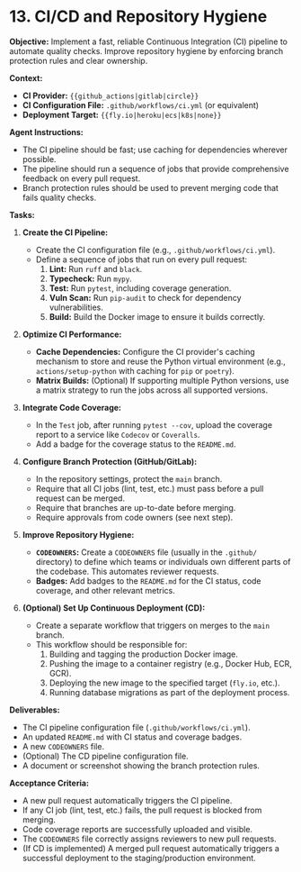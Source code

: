 # 13. CI/CD and Repository Hygiene

**Objective:**
Implement a fast, reliable Continuous Integration (CI) pipeline to automate quality checks. Improve repository hygiene by enforcing branch protection rules and clear ownership.

**Context:**
- **CI Provider:** `{{github_actions|gitlab|circle}}`
- **CI Configuration File:** `.github/workflows/ci.yml` (or equivalent)
- **Deployment Target:** `{{fly.io|heroku|ecs|k8s|none}}`

**Agent Instructions:**
-   The CI pipeline should be fast; use caching for dependencies wherever possible.
-   The pipeline should run a sequence of jobs that provide comprehensive feedback on every pull request.
-   Branch protection rules should be used to prevent merging code that fails quality checks.

**Tasks:**

1.  **Create the CI Pipeline:**
    -   Create the CI configuration file (e.g., `.github/workflows/ci.yml`).
    -   Define a sequence of jobs that run on every pull request:
        1.  **Lint:** Run `ruff` and `black`.
        2.  **Typecheck:** Run `mypy`.
        3.  **Test:** Run `pytest`, including coverage generation.
        4.  **Vuln Scan:** Run `pip-audit` to check for dependency vulnerabilities.
        5.  **Build:** Build the Docker image to ensure it builds correctly.

2.  **Optimize CI Performance:**
    -   **Cache Dependencies:** Configure the CI provider's caching mechanism to store and reuse the Python virtual environment (e.g., `actions/setup-python` with caching for `pip` or `poetry`).
    -   **Matrix Builds:** (Optional) If supporting multiple Python versions, use a matrix strategy to run the jobs across all supported versions.

3.  **Integrate Code Coverage:**
    -   In the `Test` job, after running `pytest --cov`, upload the coverage report to a service like `Codecov` or `Coveralls`.
    -   Add a badge for the coverage status to the `README.md`.

4.  **Configure Branch Protection (GitHub/GitLab):**
    -   In the repository settings, protect the `main` branch.
    -   Require that all CI jobs (lint, test, etc.) must pass before a pull request can be merged.
    -   Require that branches are up-to-date before merging.
    -   Require approvals from code owners (see next step).

5.  **Improve Repository Hygiene:**
    -   **`CODEOWNERS`:** Create a `CODEOWNERS` file (usually in the `.github/` directory) to define which teams or individuals own different parts of the codebase. This automates reviewer requests.
    -   **Badges:** Add badges to the `README.md` for the CI status, code coverage, and other relevant metrics.

6.  **(Optional) Set Up Continuous Deployment (CD):**
    -   Create a separate workflow that triggers on merges to the `main` branch.
    -   This workflow should be responsible for:
        1.  Building and tagging the production Docker image.
        2.  Pushing the image to a container registry (e.g., Docker Hub, ECR, GCR).
        3.  Deploying the new image to the specified target (`fly.io`, etc.).
        4.  Running database migrations as part of the deployment process.

**Deliverables:**
-   The CI pipeline configuration file (`.github/workflows/ci.yml`).
-   An updated `README.md` with CI status and coverage badges.
-   A new `CODEOWNERS` file.
-   (Optional) The CD pipeline configuration file.
-   A document or screenshot showing the branch protection rules.

**Acceptance Criteria:**
-   A new pull request automatically triggers the CI pipeline.
-   If any CI job (lint, test, etc.) fails, the pull request is blocked from merging.
-   Code coverage reports are successfully uploaded and visible.
-   The `CODEOWNERS` file correctly assigns reviewers to new pull requests.
-   (If CD is implemented) A merged pull request automatically triggers a successful deployment to the staging/production environment.
